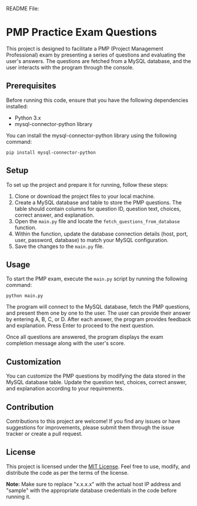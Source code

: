 README File:

# PMP Practice Exam Questions

This project is designed to facilitate a PMP (Project Management Professional) exam by presenting a series of questions and evaluating the user's answers. The questions are fetched from a MySQL database, and the user interacts with the program through the console.

## Prerequisites

Before running this code, ensure that you have the following dependencies installed:

- Python 3.x
- mysql-connector-python library

You can install the mysql-connector-python library using the following command:

```
pip install mysql-connector-python
```

## Setup

To set up the project and prepare it for running, follow these steps:

1. Clone or download the project files to your local machine.
2. Create a MySQL database and table to store the PMP questions. The table should contain columns for question ID, question text, choices, correct answer, and explanation.
3. Open the `main.py` file and locate the `fetch_questions_from_database` function.
4. Within the function, update the database connection details (host, port, user, password, database) to match your MySQL configuration.
5. Save the changes to the `main.py` file.

## Usage

To start the PMP exam, execute the `main.py` script by running the following command:

```
python main.py
```

The program will connect to the MySQL database, fetch the PMP questions, and present them one by one to the user. The user can provide their answer by entering A, B, C, or D. After each answer, the program provides feedback and explanation. Press Enter to proceed to the next question.

Once all questions are answered, the program displays the exam completion message along with the user's score.

## Customization

You can customize the PMP questions by modifying the data stored in the MySQL database table. Update the question text, choices, correct answer, and explanation according to your requirements.

## Contribution

Contributions to this project are welcome! If you find any issues or have suggestions for improvements, please submit them through the issue tracker or create a pull request.

## License

This project is licensed under the [MIT License](LICENSE). Feel free to use, modify, and distribute the code as per the terms of the license.

**Note:** Make sure to replace "x.x.x.x" with the actual host IP address and "sample" with the appropriate database credentials in the code before running it.
